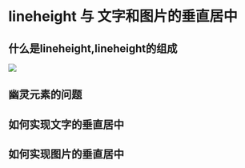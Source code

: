 # lineheight 与 文字和图片的垂直居中

## 什么是lineheight,lineheight的组成
![](https://blog-1253253332.cos.ap-guangzhou.myqcloud.com/images/base_line.jpeg)
## 幽灵元素的问题

## 如何实现文字的垂直居中

## 如何实现图片的垂直居中